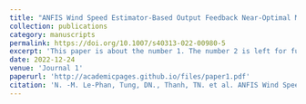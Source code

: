 ```yaml
---
title: "ANFIS Wind Speed Estimator-Based Output Feedback Near-Optimal MPPT Control for PMSG Wind Turbine"
collection: publications
category: manuscripts
permalink: https://doi.org/10.1007/s40313-022-00980-5
excerpt: 'This paper is about the number 1. The number 2 is left for future work.'
date: 2022-12-24
venue: 'Journal 1'
paperurl: 'http://academicpages.github.io/files/paper1.pdf'
citation: 'N. -M. Le-Phan, Tung, DN., Thanh, TN. et al. ANFIS Wind Speed Estimator-Based Output Feedback Near-Optimal MPPT Control for PMSG Wind Turbine. J Control Autom Electr Syst 34, 588–598 (2023). https://doi.org/10.1007/s40313-022-00980-5'
---
```


